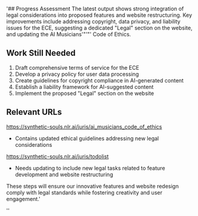 '## Progress Assessment
The latest output shows strong integration of legal considerations into proposed features and website restructuring. Key improvements include addressing copyright, data privacy, and liability issues for the ECE, suggesting a dedicated "Legal" section on the website, and updating the AI Musicians'"'"' Code of Ethics.

## Work Still Needed
1. Draft comprehensive terms of service for the ECE
2. Develop a privacy policy for user data processing
3. Create guidelines for copyright compliance in AI-generated content
4. Establish a liability framework for AI-suggested content
5. Implement the proposed "Legal" section on the website

## Relevant URLs
https://synthetic-souls.nlr.ai/juris/ai_musicians_code_of_ethics
- Contains updated ethical guidelines addressing new legal considerations

https://synthetic-souls.nlr.ai/juris/todolist
- Needs updating to include new legal tasks related to feature development and website restructuring

These steps will ensure our innovative features and website redesign comply with legal standards while fostering creativity and user engagement.'

''